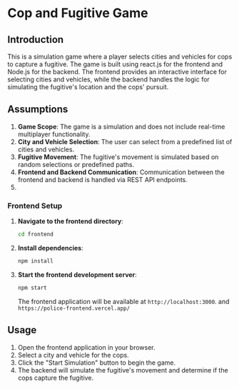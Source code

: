 # Cop and Fugitive Game

## Introduction

This is a simulation game where a player selects cities and vehicles for cops to capture a fugitive. The game is built using react.js for the frontend and Node.js for the backend. The frontend provides an interactive interface for selecting cities and vehicles, while the backend handles the logic for simulating the fugitive's location and the cops' pursuit.

## Assumptions

1. **Game Scope**: The game is a simulation and does not include real-time multiplayer functionality.
2. **City and Vehicle Selection**: The user can select from a predefined list of cities and vehicles.
3. **Fugitive Movement**: The fugitive's movement is simulated based on random selections or predefined paths.
4. **Frontend and Backend Communication**: Communication between the frontend and backend is handled via REST API endpoints.
5. 
### Frontend Setup

1. **Navigate to the frontend directory**:
    ```sh
    cd frontend
    ```

2. **Install dependencies**:
    ```sh
    npm install
    ```

3. **Start the frontend development server**:
    ```sh
    npm start
    ```
    The frontend application will be available at `http://localhost:3000`. and `https://police-frontend.vercel.app/`

## Usage

1. Open the frontend application in your browser.
2. Select a city and vehicle for the cops.
3. Click the "Start Simulation" button to begin the game.
4. The backend will simulate the fugitive's movement and determine if the cops capture the fugitive.


